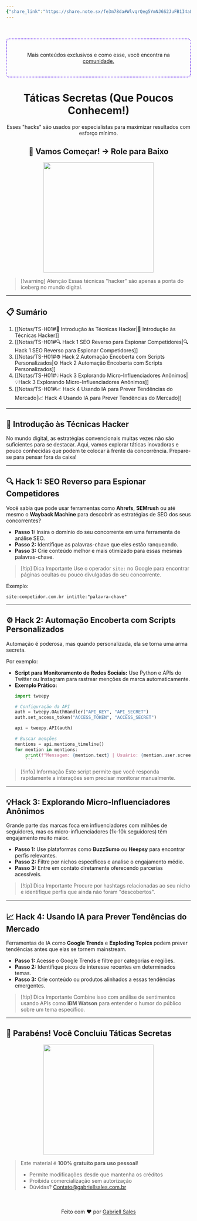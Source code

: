 ```yaml
---
{"share_link":"https://share.note.sx/fe3m78da#WlvqrQeg5YmNJ6S2JuFB1I4aLYpg35N6pV1uHMeRbB0","share_updated":"2025-02-06T15:29:32-03:00","title":"TS-H01","Criado":"2025-02-09","dg-publish":true,"dg-home":null,"permalink":"/notas/ts-h01/","dgPassFrontmatter":true}
---
```


<div align="center" style="margin-top:50px; padding:20px; border: 2px dotted #8A5CF4; border-radius: 8px;">
  <p>Mais conteúdos exclusivos e como esse, você encontra na <a href="https://comunidade.gabriellsales.com.br" target="_blank">comunidade.</a></p>
</div>

<div align="center"><h1>Táticas Secretas (Que Poucos Conhecem!)</h1> <p>Esses "hacks" são usados por especialistas para maximizar resultados com esforço mínimo.</p> <h2>🚀 Vamos Começar! → Role para Baixo</h2> </div>

<div align="center">
  <img src="https://media2.giphy.com/media/v1.Y2lkPTc5MGI3NjExZDBvZGdxcnIwdHQ2NTN6aDkxNHc2bDdzcXd1MHhwdHNrc200N2F1biZlcD12MV9pbnRlcm5hbF9naWZfYnlfaWQmY3Q9Zw/78XCFBGOlS6keY1Bil/giphy.gif" width="300">
</div>

> [!warning] Atenção
> Essas técnicas "hacker" são apenas a ponta do iceberg no mundo digital.

---
## 📋 Sumário

1. [[Notas/TS-H01#🌟 Introdução às Técnicas Hacker\|🌟 Introdução às Técnicas Hacker]]
2. [[Notas/TS-H01#🔍 Hack 1 SEO Reverso para Espionar Competidores\|🔍 Hack 1 SEO Reverso para Espionar Competidores]]
3. [[Notas/TS-H01#⚙️ Hack 2 Automação Encoberta com Scripts Personalizados\|⚙️ Hack 2 Automação Encoberta com Scripts Personalizados]]
4. [[Notas/TS-H01#💡Hack 3 Explorando Micro-Influenciadores Anônimos\|💡Hack 3 Explorando Micro-Influenciadores Anônimos]]
5. [[Notas/TS-H01#📈 Hack 4 Usando IA para Prever Tendências do Mercado\|📈 Hack 4 Usando IA para Prever Tendências do Mercado]]

---
## 🌟 Introdução às Técnicas Hacker

No mundo digital, as estratégias convencionais muitas vezes não são suficientes para se destacar. Aqui, vamos explorar táticas inovadoras e pouco conhecidas que podem te colocar à frente da concorrência. Prepare-se para pensar fora da caixa!  

---
## 🔍 Hack 1: SEO Reverso para Espionar Competidores

Você sabia que pode usar ferramentas como **Ahrefs**, **SEMrush** ou até mesmo o **Wayback Machine** para descobrir as estratégias de SEO dos seus concorrentes?  

- **Passo 1:** Insira o domínio do seu concorrente em uma ferramenta de análise SEO.  
- **Passo 2:** Identifique as palavras-chave que eles estão ranqueando.  
- **Passo 3:** Crie conteúdo melhor e mais otimizado para essas mesmas palavras-chave.  

> [!tip] Dica Importante
> Use o operador `site:` no Google para encontrar páginas ocultas ou pouco divulgadas do seu concorrente.

Exemplo:  

```
site:competidor.com.br intitle:"palavra-chave"
```

---
## ⚙️ Hack 2: Automação Encoberta com Scripts Personalizados

Automação é poderosa, mas quando personalizada, ela se torna uma arma secreta. 

Por exemplo: 
- **Script para Monitoramento de Redes Sociais:** Use Python e APIs do Twitter ou Instagram para rastrear menções de marca automaticamente.  
- **Exemplo Prático:**  
  ```python
  import tweepy
  
  # Configuração da API
  auth = tweepy.OAuthHandler("API_KEY", "API_SECRET")
  auth.set_access_token("ACCESS_TOKEN", "ACCESS_SECRET")
  
  api = tweepy.API(auth)
  
  # Buscar menções
  mentions = api.mentions_timeline()
  for mention in mentions:
      print(f"Mensagem: {mention.text} | Usuário: {mention.user.screen_name}"
      ```


> [!info] Informação
> Este script permite que você responda rapidamente a interações sem precisar monitorar manualmente.

---
## 💡Hack 3: Explorando Micro-Influenciadores Anônimos

Grande parte das marcas foca em influenciadores com milhões de seguidores, mas os micro-influenciadores (1k-10k seguidores) têm engajamento muito maior.

- **Passo 1:** Use plataformas como **BuzzSumo** ou **Heepsy** para encontrar perfis relevantes.
- **Passo 2:** Filtre por nichos específicos e analise o engajamento médio.
- **Passo 3:** Entre em contato diretamente oferecendo parcerias acessíveis.


> [!tip] Dica Importante
> Procure por hashtags relacionadas ao seu nicho e identifique perfis que ainda não foram "descobertos".

---
## 📈 Hack 4: Usando IA para Prever Tendências do Mercado

Ferramentas de IA como **Google Trends** e **Exploding Topics** podem prever tendências antes que elas se tornem mainstream.

- **Passo 1:** Acesse o Google Trends e filtre por categorias e regiões.
- **Passo 2:** Identifique picos de interesse recentes em determinados temas.
- **Passo 3:** Crie conteúdo ou produtos alinhados a essas tendências emergentes.

> [!tip] Dica Importante
> Combine isso com análise de sentimentos usando APIs como **IBM Watson** para entender o humor do público sobre um tema específico.

---
## 🎉 Parabéns! Você Concluiu Táticas Secretas

<div align="center"> <img src="https://media0.giphy.com/media/v1.Y2lkPTc5MGI3NjExdXhmZ2ZyYmEybnVhbDY2Z3k4MGRrcXkxYW10aTVxZzZteXk0cjk0bSZlcD12MV9pbnRlcm5hbF9naWZfYnlfaWQmY3Q9Zw/D2hncA3u88gmeCFeoh/giphy.gif" width="300"> </div>

> Este material é **100% gratuito para uso pessoal**!
> - Permite modificações desde que mantenha os créditos
> - Proibida comercialização sem autorização
> - Dúvidas? Contato@gabriellsales.com.br

<div align="center" style="margin-top:50px">
  <p>Feito com ❤️ por <a href="https://gabriellsales.com.br" target="_blank">Gabriell Sales</a></p>
</div>